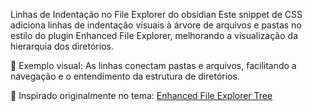 Linhas de Indentação no File Explorer do obsidian
Este snippet de CSS adiciona linhas de indentação visuais à árvore de arquivos e pastas no estilo do plugin Enhanced File Explorer, melhorando a visualização da hierarquia dos diretórios.

📁 Exemplo visual: As linhas conectam pastas e arquivos, facilitando a navegação e o entendimento da estrutura de diretórios.

🎨 Inspirado originalmente no tema: [Enhanced File Explorer Tree](https://github.com/LennZone/enhanced-file-explorer-tree)
